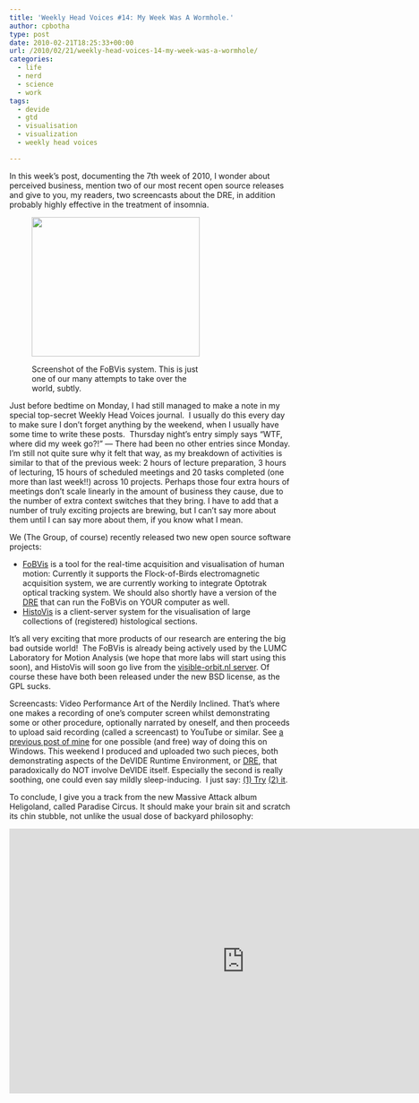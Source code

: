 ```yaml
---
title: 'Weekly Head Voices #14: My Week Was A Wormhole.'
author: cpbotha
type: post
date: 2010-02-21T18:25:33+00:00
url: /2010/02/21/weekly-head-voices-14-my-week-was-a-wormhole/
categories:
  - life
  - nerd
  - science
  - work
tags:
  - devide
  - gtd
  - visualisation
  - visualization
  - weekly head voices

---
```

In this week&#8217;s post, documenting the 7th week of 2010, I wonder about perceived business, mention two of our most recent open source releases and give to you, my readers, two screencasts about the DRE, in addition probably highly effective in the treatment of insomnia.<figure id="attachment_766" aria-describedby="caption-attachment-766" style="width: 300px" class="wp-caption aligncenter"><a href="http://cpbotha.net/wp-content/uploads/2010/02/fobvis1.jpg" data-rel="lightbox-image-0" data-rl_title="" data-rl_caption="" title="">

<img data-attachment-id="766" data-permalink="https://cpbotha.net/2010/02/21/weekly-head-voices-14-my-week-was-a-wormhole/fobvis1/" data-orig-file="https://cpbotha.net/wp-content/uploads/2010/02/fobvis1.jpg" data-orig-size="901,749" data-comments-opened="1" data-image-meta="{&quot;aperture&quot;:&quot;0&quot;,&quot;credit&quot;:&quot;&quot;,&quot;camera&quot;:&quot;&quot;,&quot;caption&quot;:&quot;&quot;,&quot;created_timestamp&quot;:&quot;0&quot;,&quot;copyright&quot;:&quot;&quot;,&quot;focal_length&quot;:&quot;0&quot;,&quot;iso&quot;:&quot;0&quot;,&quot;shutter_speed&quot;:&quot;0&quot;,&quot;title&quot;:&quot;&quot;}" data-image-title="fobvis1" data-image-description="" data-medium-file="https://cpbotha.net/wp-content/uploads/2010/02/fobvis1-300x249.jpg" data-large-file="https://cpbotha.net/wp-content/uploads/2010/02/fobvis1.jpg" class="size-medium wp-image-766" title="fobvis1" src="http://cpbotha.net/wp-content/uploads/2010/02/fobvis1-300x249.jpg" alt="" width="300" height="249" srcset="https://cpbotha.net/wp-content/uploads/2010/02/fobvis1-300x249.jpg 300w, https://cpbotha.net/wp-content/uploads/2010/02/fobvis1.jpg 901w" sizes="(max-width: 300px) 85vw, 300px" /></a><figcaption id="caption-attachment-766" class="wp-caption-text">Screenshot of the FoBVis system. This is just one of our many attempts to take over the world, subtly.</figcaption></figure> 

Just before bedtime on Monday, I had still managed to make a note in my special top-secret Weekly Head Voices journal.  I usually do this every day to make sure I don&#8217;t forget anything by the weekend, when I usually have some time to write these posts.  Thursday night&#8217;s entry simply says &#8220;WTF, where did my week go?!&#8221; &#8212; There had been no other entries since Monday. I&#8217;m still not quite sure why it felt that way, as my breakdown of activities is similar to that of the previous week: 2 hours of lecture preparation, 3 hours of lecturing, 15 hours of scheduled meetings and 20 tasks completed (one more than last week!!) across 10 projects. Perhaps those four extra hours of meetings don&#8217;t scale linearly in the amount of business they cause, due to the number of extra context switches that they bring. I have to add that a number of truly exciting projects are brewing, but I can&#8217;t say more about them until I can say more about them, if you know what I mean.

We (The Group, of course) recently released two new open source software projects:

  * [FoBVis][1] is a tool for the real-time acquisition and visualisation of human motion: Currently it supports the Flock-of-Birds electromagnetic acquisition system, we are currently working to integrate Optotrak optical tracking system. We should also shortly have a version of the [DRE][2] that can run the FoBVis on YOUR computer as well.
  * [HistoVis][3] is a client-server system for the visualisation of large collections of (registered) histological sections.

It&#8217;s all very exciting that more products of our research are entering the big bad outside world!  The FoBVis is already being actively used by the LUMC Laboratory for Motion Analysis (we hope that more labs will start using this soon), and HistoVis will soon go live from the [visible-orbit.nl server][4]. Of course these have both been released under the new BSD license, as the GPL sucks.

Screencasts: Video Performance Art of the Nerdily Inclined. That&#8217;s where one makes a recording of one&#8217;s computer screen whilst demonstrating some or other procedure, optionally narrated by oneself, and then proceeds to upload said recording (called a screencast) to YouTube or similar. See [a previous post of mine][5] for one possible (and free) way of doing this on Windows. This weekend I produced and uploaded two such pieces, both demonstrating aspects of the DeVIDE Runtime Environment, or [DRE][6], that paradoxically do NOT involve DeVIDE itself. Especially the second is really soothing, one could even say mildly sleep-inducing.  I just say: <a title="First sleep-inducing DRE screencast." href="http://www.youtube.com/watch?v=xEbYw73y3pM" data-rel="lightbox-video-0">(1) Try</a> <a title="Second sleep-inducing DRE screencast." href="http://www.youtube.com/watch?v=7FwPw9qlsms" data-rel="lightbox-video-1">(2) it</a>.

To conclude, I give you a track from the new Massive Attack album Heligoland, called Paradise Circus. It should make your brain sit and scratch its chin stubble, not unlike the usual dose of backyard philosophy:

<div class="jetpack-video-wrapper">
  <span class="embed-youtube" style="text-align:center; display: block;"><iframe class='youtube-player' type='text/html' width='840' height='473' src='https://www.youtube.com/embed/jEgX64n3T7g?version=3&#038;rel=1&#038;fs=1&#038;autohide=2&#038;showsearch=0&#038;showinfo=1&#038;iv_load_policy=1&#038;wmode=transparent' allowfullscreen='true' style='border:0;'></iframe></span>
</div>

 [1]: http://fobvis.googlecode.com/ "FoBVis project site"
 [2]: http://code.google.com/p/devide/wiki/HelpDRE "You can use the DRE to run stuff, including the FoBVis."
 [3]: http://histovis.googlecode.com/ "HistoVis project site"
 [4]: http://visible-orbit.nl/ "Visible Orbit website"
 [5]: http://cpbotha.net/2008/05/10/recording-screencasts-on-windows-with-free-software/ "Instructions on creating screencasts in Windows."
 [6]: http://code.google.com/p/devide/wiki/HelpDRE "DRE help page"
